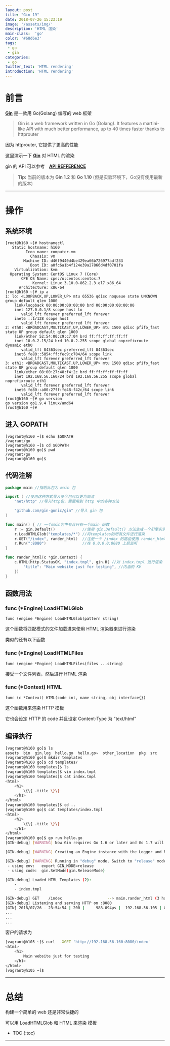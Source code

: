 ```yaml
---
layout: post
title: "Gin 19"
date: 2018-07-26 15:23:19
image: '/assets/img/'
description: 'HTML 渲染'
main-class:  'go'
color: '#68d6e3'
tags:
 - go
 - gin
categories: 
 - go
twitter_text: 'HTML rendering'
introduction: 'HTML rendering'
---
```


# 前言 #


**[Gin][gin]** 是一款用 Go(Golang) 编写的 web 框架

>Gin is a web framework written in Go (Golang). It features a martini-like API with much better performance, up to 40 times faster thanks to httprouter

因为 httprouter, 它提供了更高的性能

这里演示一下 **[Gin][gin]** 对 HTML  的渲染 

gin 的 API 可以参考　**[API REFFERENCE][gin_api_doc]**

> **Tip:** 当前的版本为 **Gin 1.2** 和 **Go 1.10** (但是实验环境下，Go没有使用最新的版本)

---

# 操作 #

## 系统环境 ##

~~~
[root@h160 ~]# hostnamectl 
   Static hostname: h160
         Icon name: computer-vm
           Chassis: vm
        Machine ID: d46f9440d4be429ea66b726977adf233
           Boot ID: a0fc6a1b4f124e39a27866d4df0701fa
    Virtualization: kvm
  Operating System: CentOS Linux 7 (Core)
       CPE OS Name: cpe:/o:centos:centos:7
            Kernel: Linux 3.10.0-862.2.3.el7.x86_64
      Architecture: x86-64
[root@h160 ~]# ip a 
1: lo: <LOOPBACK,UP,LOWER_UP> mtu 65536 qdisc noqueue state UNKNOWN group default qlen 1000
    link/loopback 00:00:00:00:00:00 brd 00:00:00:00:00:00
    inet 127.0.0.1/8 scope host lo
       valid_lft forever preferred_lft forever
    inet6 ::1/128 scope host 
       valid_lft forever preferred_lft forever
2: eth0: <BROADCAST,MULTICAST,UP,LOWER_UP> mtu 1500 qdisc pfifo_fast state UP group default qlen 1000
    link/ether 52:54:00:c9:c7:04 brd ff:ff:ff:ff:ff:ff
    inet 10.0.2.15/24 brd 10.0.2.255 scope global noprefixroute dynamic eth0
       valid_lft 84363sec preferred_lft 84363sec
    inet6 fe80::5054:ff:fec9:c704/64 scope link 
       valid_lft forever preferred_lft forever
3: eth1: <BROADCAST,MULTICAST,UP,LOWER_UP> mtu 1500 qdisc pfifo_fast state UP group default qlen 1000
    link/ether 08:00:27:48:f4:2c brd ff:ff:ff:ff:ff:ff
    inet 192.168.56.160/24 brd 192.168.56.255 scope global noprefixroute eth1
       valid_lft forever preferred_lft forever
    inet6 fe80::a00:27ff:fe48:f42c/64 scope link 
       valid_lft forever preferred_lft forever
[root@h160 ~]# go version
go version go1.9.4 linux/amd64
[root@h160 ~]#
~~~

## 进入 GOPATH ##

~~~
[vagrant@h160 ~]$ echo $GOPATH
/vagrant/go
[vagrant@h160 ~]$ cd $GOPATH
[vagrant@h160 go]$ pwd
/vagrant/go
[vagrant@h160 go]$ 
~~~

## 代码注解 ##

~~~go
package main //指明此包为 main 包

import ( //使用这种方式导入多个包可以更为简洁
	"net/http" //导入http包，需要用到 http 中的各种方法

	"github.com/gin-gonic/gin" //导入 gin 包
)

func main() { // 一个main包中有且只有一个main 函数
	r := gin.Default()            //使用 gin.Default() 方法生成一个引擎实例,这个实例默认情况下已经将 Logger Recovery 进行了装载
	r.LoadHTMLGlob("templates/*") //将templates的所有文件进行渲染
	r.GET("/index", rander_html)  //注册一个 /index 的路由使用 rander_html 来处理
	r.Run(":8080")                //在 0.0.0.0:8080 上启监听
}

func rander_html(c *gin.Context) {
	c.HTML(http.StatusOK, "index.tmpl", gin.H{ //对 index.tmpl 进行渲染
		"title": "Main website just for testing", //内涵的 KV
	})
}
~~~

## 函数用法 ##

### func (*Engine) LoadHTMLGlob ###

~~~
func (engine *Engine) LoadHTMLGlob(pattern string)
~~~

这个函数将匹配模式的文件加载进来使用 HTML 渲染器来进行渲染

类似的还有以下函数

### func (*Engine) LoadHTMLFiles ###


~~~
func (engine *Engine) LoadHTMLFiles(files ...string)
~~~

接受一个文件列表，然后进行 HTML 渲染

### func (*Context) HTML ###

~~~
func (c *Context) HTML(code int, name string, obj interface{})
~~~

这个函数用来渲染 HTTP 模板

它也会设定 HTTP 的 code 并且设定 Content-Type 为  "text/html"



## 编译执行

~~~bash
[vagrant@h160 go]$ ls
assets  bin  gin.log  hello.go  hello.go~  other_location  pkg  src
[vagrant@h160 go]$ mkdir templates
[vagrant@h160 go]$ cd templates/
[vagrant@h160 templates]$ ls
[vagrant@h160 templates]$ vim index.tmpl
[vagrant@h160 templates]$ cat index.tmpl 
<html>
	<h1>
		\{\{ .title \}\}
	</h1>
</html>
[vagrant@h160 templates]$ cd ..
[vagrant@h160 go]$ cat templates/index.tmpl 
<html>
	<h1>
		\{\{ .title \}\}
	</h1>
</html>
[vagrant@h160 go]$ go run hello.go
[GIN-debug] [WARNING] Now Gin requires Go 1.6 or later and Go 1.7 will be required soon.

[GIN-debug] [WARNING] Creating an Engine instance with the Logger and Recovery middleware already attached.

[GIN-debug] [WARNING] Running in "debug" mode. Switch to "release" mode in production.
 - using env:	export GIN_MODE=release
 - using code:	gin.SetMode(gin.ReleaseMode)

[GIN-debug] Loaded HTML Templates (2): 
	- 
	- index.tmpl

[GIN-debug] GET    /index                    --> main.rander_html (3 handlers)
[GIN-debug] Listening and serving HTTP on :8080
[GIN] 2018/07/26 - 23:54:54 | 200 |     988.094µs |  192.168.56.105 | GET      /index
...
...
...
~~~

客户的请求为

~~~bash
[vagrant@h105 ~]$ curl  -XGET 'http://192.168.56.160:8080/index'
<html>
	<h1>
		Main website just for testing
	</h1>
</html>
[vagrant@h105 ~]$ 
~~~

---

# 总结 #

构建一个简单的 web 还是非常快捷的

可以用  LoadHTMLGlob 和 HTML 来渲染 模板

* TOC
{:toc}

---

[gin]:https://github.com/gin-gonic/gin
[gin_api_doc]:https://godoc.org/github.com/gin-gonic/gin
[validator]:https://godoc.org/gopkg.in/go-playground/validator.v8






